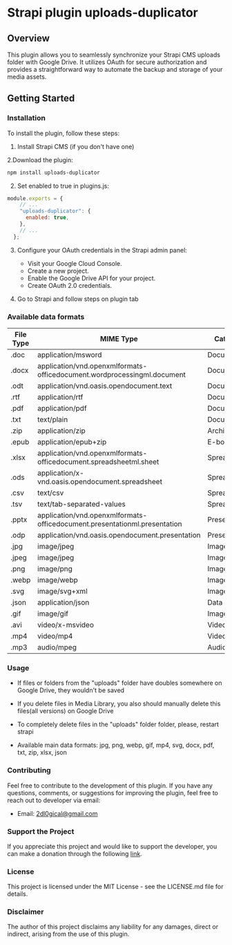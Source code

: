 # Strapi plugin uploads-duplicator

## Overview
This plugin allows you to seamlessly synchronize your Strapi CMS uploads folder with Google Drive. 
It utilizes OAuth for secure authorization and provides a straightforward way to automate the backup and storage of your media assets.

## Getting Started

### Installation
To install the plugin, follow these steps:

1. Install Strapi CMS (if you don't have one)

2.Download the plugin:

```bash
npm install uploads-duplicator
```

2. Set enabled to true in plugins.js:

```javascript
module.exports = {
    // ...
    "uploads-duplicator": {
      enabled: true,
    },
    // ...
  };
```
3. Configure your OAuth credentials in the Strapi admin panel:
    * Visit your Google Cloud Console.
    * Create a new project.
    * Enable the Google Drive API for your project.
    * Create OAuth 2.0 credentials.

4. Go to Strapi and follow steps on plugin tab

### Available data formats

| File Type       | MIME Type                                                | Category    |
| --------------- | -------------------------------------------------------- | ----------- |
| .doc            | application/msword                                      | Documents   |
| .docx           | application/vnd.openxmlformats-officedocument.wordprocessingml.document | Documents   |
| .odt            | application/vnd.oasis.opendocument.text                   | Documents   |
| .rtf            | application/rtf                                         | Documents   |
| .pdf            | application/pdf                                         | Documents   |
| .txt            | text/plain                                              | Documents   |
| .zip            | application/zip                                         | Archives    |
| .epub           | application/epub+zip                                   | E-books     |
| .xlsx           | application/vnd.openxmlformats-officedocument.spreadsheetml.sheet | Spreadsheets |
| .ods            | application/x-vnd.oasis.opendocument.spreadsheet        | Spreadsheets |
| .csv            | text/csv                                                | Spreadsheets |
| .tsv            | text/tab-separated-values                              | Spreadsheets |
| .pptx           | application/vnd.openxmlformats-officedocument.presentationml.presentation | Presentations |
| .odp            | application/vnd.oasis.opendocument.presentation        | Presentations |
| .jpg            | image/jpeg                                              | Images      |
| .jpeg           | image/jpeg                                              | Images      |
| .png            | image/png                                               | Images      |
| .webp           | image/webp                                              | Images      |
| .svg            | image/svg+xml                                           | Images      |
| .json           | application/json                                        | Data        |
| .gif            | image/gif                                               | Images      |
| .avi            | video/x-msvideo                                         | Videos      |
| .mp4            | video/mp4                                               | Videos      |
| .mp3            | audio/mpeg                                              | Audios      |

### Usage

* If files or folders from the "uploads" folder have doubles somewhere on Google Drive, they wouldn't be saved

* If you delete files in Media Library, you also should manually delete this files(all versions) on Google Drive

* To completely delete files in the "uploads" folder folder, please, restart strapi

* Available main data formats: jpg, png, webp, gif, mp4, svg, docx, pdf, txt, zip, xlsx, json

### Contributing
Feel free to contribute to the development of this plugin.
If you have any questions, comments, or suggestions for improving the plugin, feel free to reach out to developer via email:

- Email: [2dl0gical@gmail.com](mailto:2dl0gical@gmail.com) 

### Support the Project
If you appreciate this project and would like to support the developer, you can make a donation through the following [link](https://www.paypal.com/donate/?hosted_button_id=STC2SUX6JZHMA).

### License
This project is licensed under the MIT License - see the LICENSE.md file for details.

### Disclaimer
The author of this project disclaims any liability for any damages, direct or indirect, arising from the use of this plugin.



